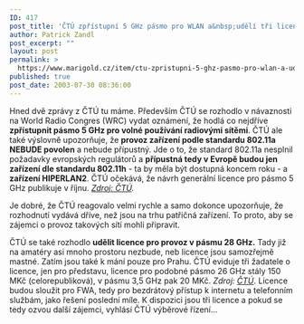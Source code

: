 ```yaml
---
ID: 417
post_title: 'ČTÚ zpřístupní 5 GHz pásmo pro WLAN a&nbsp;udělí tři licence pro 28 GHz pásmo'
author: Patrick Zandl
post_excerpt: ""
layout: post
permalink: >
  https://www.marigold.cz/item/ctu-zpristupni-5-ghz-pasmo-pro-wlan-a-udeli-tri-licence-pro-28-ghz-pasmo
published: true
post_date: 2003-07-30 08:36:00
---
```

<P>Hned dvě zprávy z ČTÚ tu máme. Především ČTÚ se rozhodlo v návaznosti na World Radio Congres (WRC) vydat oznámení, že hodlá co nejdříve <STRONG>zpřístupnit pásmo 5 GHz pro volné používání radiovými sítěmi</STRONG>. ČTÚ ale také výslovně upozorňuje, že <STRONG>provoz zařízení podle standardu 802.11a NEBUDE povolen</STRONG> a nebude přípustný. Jde o to, že standard 802.11a nesplnil požadavky evropských regulátorů a <STRONG>přípustná tedy v Evropě budou jen zařízení dle standardu 802.11h</STRONG> - ta by měla být dostupná koncem roku - a <STRONG>zařízení HIPERLAN2</STRONG>. ČTÚ očekává, že návrh generální licence pro pásmo 5 GHz publikuje v říjnu. <A href="http://www.ctu.cz/art.php?iSearch=&amp;iArt=292&amp;PHPSESSID=69c04791d396da1ecca0567d0e2e32c0" target=_blank><EM>Zdroj: ČTÚ</EM></A><EM>.</EM></P>
<P>Je dobré, že ČTÚ reagovalo velmi rychle a samo dokonce upozorňuje, že rozhodnutí vydává dříve, než jsou na trhu patřičná zařízení. To proto, aby se zájemci o provoz takových sítí mohli připravit. </P>
<P>ČTÚ se také rozhodlo <STRONG>udělit licence pro provoz v pásmu 28 GHz.</STRONG> Tady již na amatéry asi mnoho prostoru nezbude, neb licence jsou samozřejmě mastné. Zatím jsou také k mání pouze pro Prahu. ČTÚ eviduje tři žadatele o licence, jen pro představu, licence pro podobné pásmo 26 GHz stály 150 MKč (celorepubliková), v pásmu 3,5 GHz pak 20 MKč. <EM>Zdroj: </EM><A href="http://www.ctu.cz/art.php?iSearch=&amp;iArt=293" target=_blank><EM>ČTÚ</EM></A>. Licence budou sloužit pro FWA, tedy pro bezdrátový přístup k internetu a telefonním službám, jako řešení poslední míle. K dispozici jsou tři licence a pokud se tedy ozvou další zájemci, vyhlásí ČTÚ výběrové řízení...</P>